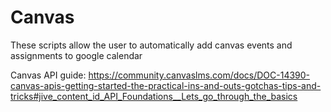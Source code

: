 # Canvas
These scripts allow the user to automatically add canvas events and assignments to google calendar

Canvas API guide:
https://community.canvaslms.com/docs/DOC-14390-canvas-apis-getting-started-the-practical-ins-and-outs-gotchas-tips-and-tricks#jive_content_id_API_Foundations__Lets_go_through_the_basics